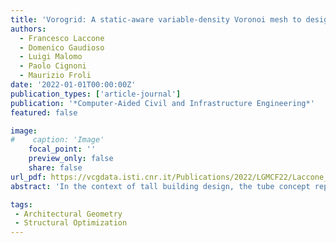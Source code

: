 ```yaml
---
title: 'Vorogrid: A static-aware variable-density Voronoi mesh to design the tube structure tessellation of tall buildings'
authors:
  - Francesco Laccone
  - Domenico Gaudioso
  - Luigi Malomo
  - Paolo Cignoni
  - Maurizio Froli
date: '2022-01-01T00:00:00Z'
publication_types: ['article-journal']
publication: '*Computer-Aided Civil and Infrastructure Engineering*'
featured: false

image:
#    caption: 'Image'
    focal_point: ''
    preview_only: false
    share: false
url_pdf: https://vcgdata.isti.cnr.it/Publications/2022/LGMCF22/Laccone_Vorogrid_CACAIE_postprint_compressed.pdf
abstract: 'In the context of tall building design, the tube concept represents one of the most performing systems. The diagrid is the widespread type of tube system and consists of a diagonal grid of beams that wraps the building, forming a diamond pattern. It performs as lateral bracing and is additionally able to sustain vertical loading through axial forces. Despite its efficiency, a growing interest is recently observed in alternative geometries to replace the diagrid pattern and improve the architectural impact conferred by the building skin aesthetics on the urban environment. The paper pursues the use of a Voronoi mesh, in which the geometry of the cells is steered to known schemes for the structural design of a cantilever tube structure. The objective is to mimic a macroscopic structural behavior through a topology and size modification of the Voronoi mesh that increases the density for creating resisting paths with higher stiffness. The paper proposes a novel method Vorogrid for designing a new class of tall buildings equipped with an organic-looking and mechanically-sound tube structure, which makes them a valuable alternative to competitors (diagrid, hexagrid, random Voronoi). Diagrids and hexagrids still remain more efficient in terms of forces and displacements but are characterized by a more usual appearance, instead Vorogrid offers more design control and better performances on average with respect to random Voronoi structures. This method is streamed into a pipeline that includes grid initialization strategies, geometric and structural optimization to mitigate the effects of the grid randomness, and structural sizing.'

tags:
 - Architectural Geometry
 - Structural Optimization
---
```

